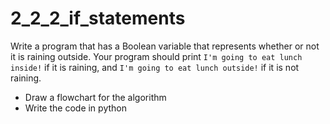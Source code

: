 # 2_2_2_if_statements

Write a program that has a Boolean variable that represents whether or not it is raining outside. Your program should print `I'm going to eat lunch inside!` if it is raining, and `I'm going to eat lunch outside!` if it is not raining.
* Draw a flowchart for the algorithm
* Write the code in python